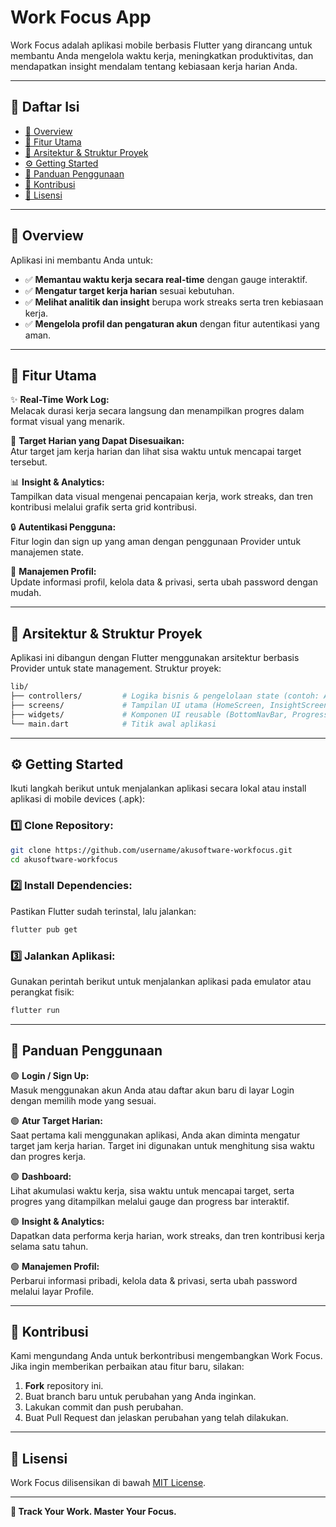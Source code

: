 # Work Focus App

Work Focus adalah aplikasi mobile berbasis Flutter yang dirancang untuk membantu Anda mengelola waktu kerja, meningkatkan produktivitas, dan mendapatkan insight mendalam tentang kebiasaan kerja harian Anda.

---

## 📌 Daftar Isi

- [📖 Overview](#overview)
- [🚀 Fitur Utama](#fitur-utama)
- [📂 Arsitektur & Struktur Proyek](#arsitektur--struktur-proyek)
- [⚙️ Getting Started](#getting-started)
- [📝 Panduan Penggunaan](#panduan-penggunaan)
- [🤝 Kontribusi](#kontribusi)
- [📜 Lisensi](#lisensi)

---

## 📖 Overview

Aplikasi ini membantu Anda untuk:
- ✅ **Memantau waktu kerja secara real-time** dengan gauge interaktif.
- ✅ **Mengatur target kerja harian** sesuai kebutuhan.
- ✅ **Melihat analitik dan insight** berupa work streaks serta tren kebiasaan kerja.
- ✅ **Mengelola profil dan pengaturan akun** dengan fitur autentikasi yang aman.

---

## 🚀 Fitur Utama

✨ **Real-Time Work Log:**  
Melacak durasi kerja secara langsung dan menampilkan progres dalam format visual yang menarik.

🎯 **Target Harian yang Dapat Disesuaikan:**  
Atur target jam kerja harian dan lihat sisa waktu untuk mencapai target tersebut.

📊 **Insight & Analytics:**  
Tampilkan data visual mengenai pencapaian kerja, work streaks, dan tren kontribusi melalui grafik serta grid kontribusi.

🔒 **Autentikasi Pengguna:**  
Fitur login dan sign up yang aman dengan penggunaan Provider untuk manajemen state.

👤 **Manajemen Profil:**  
Update informasi profil, kelola data & privasi, serta ubah password dengan mudah.

---

## 📂 Arsitektur & Struktur Proyek

Aplikasi ini dibangun dengan Flutter menggunakan arsitektur berbasis Provider untuk state management. Struktur proyek:

```bash
lib/
├── controllers/         # Logika bisnis & pengelolaan state (contoh: AuthController, TargetController)
├── screens/             # Tampilan UI utama (HomeScreen, InsightScreen, LoginScreen, ProfileScreen)
├── widgets/             # Komponen UI reusable (BottomNavBar, ProgressBox, dll.)
└── main.dart            # Titik awal aplikasi
```

---

## ⚙️ Getting Started

Ikuti langkah berikut untuk menjalankan aplikasi secara lokal atau install aplikasi di mobile devices (.apk):

### 1️⃣ Clone Repository:

```bash
git clone https://github.com/username/akusoftware-workfocus.git
cd akusoftware-workfocus
```

### 2️⃣ Install Dependencies:

Pastikan Flutter sudah terinstal, lalu jalankan:

```bash
flutter pub get
```

### 3️⃣ Jalankan Aplikasi:

Gunakan perintah berikut untuk menjalankan aplikasi pada emulator atau perangkat fisik:

```bash
flutter run
```

---

## 📝 Panduan Penggunaan

🟢 **Login / Sign Up:**  
Masuk menggunakan akun Anda atau daftar akun baru di layar Login dengan memilih mode yang sesuai.

🟢 **Atur Target Harian:**  
Saat pertama kali menggunakan aplikasi, Anda akan diminta mengatur target jam kerja harian. Target ini digunakan untuk menghitung sisa waktu dan progres kerja.

🟢 **Dashboard:**  
Lihat akumulasi waktu kerja, sisa waktu untuk mencapai target, serta progres yang ditampilkan melalui gauge dan progress bar interaktif.

🟢 **Insight & Analytics:**  
Dapatkan data performa kerja harian, work streaks, dan tren kontribusi kerja selama satu tahun.

🟢 **Manajemen Profil:**  
Perbarui informasi pribadi, kelola data & privasi, serta ubah password melalui layar Profile.

---

## 🤝 Kontribusi

Kami mengundang Anda untuk berkontribusi mengembangkan Work Focus. Jika ingin memberikan perbaikan atau fitur baru, silakan:

1. **Fork** repository ini.
2. Buat branch baru untuk perubahan yang Anda inginkan.
3. Lakukan commit dan push perubahan.
4. Buat Pull Request dan jelaskan perubahan yang telah dilakukan.

---

## 📜 Lisensi

Work Focus dilisensikan di bawah [MIT License](LICENSE).

---

**🎯 Track Your Work. Master Your Focus.**
